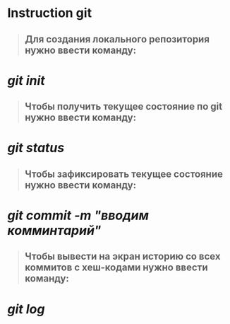 # Instruction git

>## Для создания локального репозитория нужно ввести команду:

# _**git** init_

>## Чтобы получить текущее состояние по git нужно ввести команду:

# _**git** status_

>## Чтобы зафиксировать текущее состояние нужно ввести команду:

# _**git** commit -m "вводим комминтарий"_

>## Чтобы вывести на экран историю со всех коммитов с хеш-кодами нужно ввести команду:

# _**git**  log_